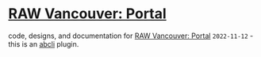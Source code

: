 # [RAW Vancouver: Portal](https://rawartists.com/vancouver)

code, designs, and documentation for [RAW Vancouver: Portal](https://rawartists.com/vancouver) `2022-11-12` - this is an [abcli](https://github.com/kamangir/awesome-bash-cli) plugin.

